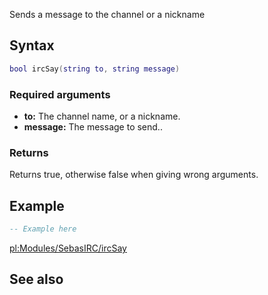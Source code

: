 Sends a message to the channel or a nickname

Syntax
------

``` lua
bool ircSay(string to, string message)
```

### Required arguments

-   **to:** The channel name, or a nickname.
-   **message:** The message to send..

### Returns

Returns true, otherwise false when giving wrong arguments.

Example
-------

``` lua
-- Example here
```

[pl:Modules/SebasIRC/ircSay](/docs/pl:Modules/SebasIRC/ircSay.md "wikilink")

See also
--------
